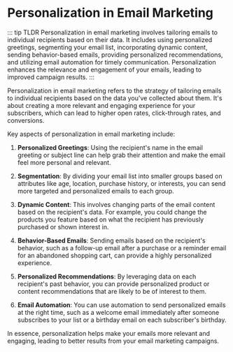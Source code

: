 # Personalization in Email Marketing

::: tip TLDR
Personalization in email marketing involves tailoring emails to individual recipients based on their data. It includes using personalized greetings, segmenting your email list, incorporating dynamic content, sending behavior-based emails, providing personalized recommendations, and utilizing email automation for timely communication. Personalization enhances the relevance and engagement of your emails, leading to improved campaign results.
:::

Personalization in email marketing refers to the strategy of tailoring emails to individual recipients based on the data you've collected about them. It's about creating a more relevant and engaging experience for your subscribers, which can lead to higher open rates, click-through rates, and conversions.

Key aspects of personalization in email marketing include:

1. **Personalized Greetings**: Using the recipient's name in the email greeting or subject line can help grab their attention and make the email feel more personal and relevant.

2. **Segmentation**: By dividing your email list into smaller groups based on attributes like age, location, purchase history, or interests, you can send more targeted and personalized emails to each group.

3. **Dynamic Content**: This involves changing parts of the email content based on the recipient's data. For example, you could change the products you feature based on what the recipient has previously purchased or shown interest in.

4. **Behavior-Based Emails**: Sending emails based on the recipient's behavior, such as a follow-up email after a purchase or a reminder email for an abandoned shopping cart, can provide a highly personalized experience.

5. **Personalized Recommendations**: By leveraging data on each recipient's past behavior, you can provide personalized product or content recommendations that are likely to be of interest to them.

6. **Email Automation**: You can use automation to send personalized emails at the right time, such as a welcome email immediately after someone subscribes to your list or a birthday email on each subscriber's birthday.

In essence, personalization helps make your emails more relevant and engaging, leading to better results from your email marketing campaigns.
